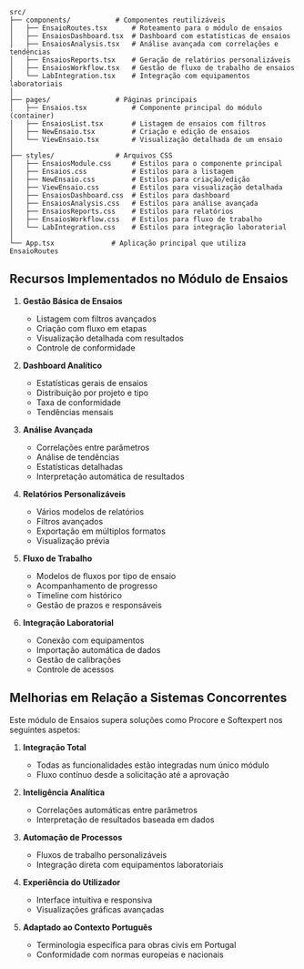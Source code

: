 ```
src/
├── components/           # Componentes reutilizáveis
│   ├── EnsaioRoutes.tsx      # Roteamento para o módulo de ensaios
│   ├── EnsaiosDashboard.tsx  # Dashboard com estatísticas de ensaios
│   ├── EnsaiosAnalysis.tsx   # Análise avançada com correlações e tendências
│   ├── EnsaiosReports.tsx    # Geração de relatórios personalizáveis
│   ├── EnsaiosWorkflow.tsx   # Gestão de fluxo de trabalho de ensaios
│   └── LabIntegration.tsx    # Integração com equipamentos laboratoriais
│
├── pages/                # Páginas principais
│   ├── Ensaios.tsx           # Componente principal do módulo (container)
│   ├── EnsaiosList.tsx       # Listagem de ensaios com filtros
│   ├── NewEnsaio.tsx         # Criação e edição de ensaios
│   └── ViewEnsaio.tsx        # Visualização detalhada de um ensaio
│
├── styles/               # Arquivos CSS
│   ├── EnsaiosModule.css     # Estilos para o componente principal
│   ├── Ensaios.css           # Estilos para a listagem 
│   ├── NewEnsaio.css         # Estilos para criação/edição
│   ├── ViewEnsaio.css        # Estilos para visualização detalhada
│   ├── EnsaiosDashboard.css  # Estilos para dashboard
│   ├── EnsaiosAnalysis.css   # Estilos para análise avançada
│   ├── EnsaiosReports.css    # Estilos para relatórios
│   ├── EnsaiosWorkflow.css   # Estilos para fluxo de trabalho
│   └── LabIntegration.css    # Estilos para integração laboratorial
│
└── App.tsx              # Aplicação principal que utiliza EnsaioRoutes
```

## Recursos Implementados no Módulo de Ensaios

1. **Gestão Básica de Ensaios**
   - Listagem com filtros avançados
   - Criação com fluxo em etapas
   - Visualização detalhada com resultados
   - Controle de conformidade

2. **Dashboard Analítico**
   - Estatísticas gerais de ensaios
   - Distribuição por projeto e tipo
   - Taxa de conformidade
   - Tendências mensais

3. **Análise Avançada**
   - Correlações entre parâmetros
   - Análise de tendências
   - Estatísticas detalhadas
   - Interpretação automática de resultados

4. **Relatórios Personalizáveis**
   - Vários modelos de relatórios
   - Filtros avançados
   - Exportação em múltiplos formatos
   - Visualização prévia

5. **Fluxo de Trabalho**
   - Modelos de fluxos por tipo de ensaio
   - Acompanhamento de progresso
   - Timeline com histórico
   - Gestão de prazos e responsáveis

6. **Integração Laboratorial**
   - Conexão com equipamentos
   - Importação automática de dados
   - Gestão de calibrações
   - Controle de acessos

## Melhorias em Relação a Sistemas Concorrentes

Este módulo de Ensaios supera soluções como Procore e Softexpert nos seguintes aspetos:

1. **Integração Total**
   - Todas as funcionalidades estão integradas num único módulo
   - Fluxo contínuo desde a solicitação até a aprovação

2. **Inteligência Analítica**
   - Correlações automáticas entre parâmetros
   - Interpretação de resultados baseada em dados

3. **Automação de Processos**
   - Fluxos de trabalho personalizáveis
   - Integração direta com equipamentos laboratoriais

4. **Experiência do Utilizador**
   - Interface intuitiva e responsiva
   - Visualizações gráficas avançadas

5. **Adaptado ao Contexto Português**
   - Terminologia específica para obras civis em Portugal
   - Conformidade com normas europeias e nacionais